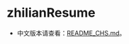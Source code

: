 # zhilianResume

* 中文版本请查看：[README_CHS.md](https://github.com/Guo-Yunzhe/zhilianResume/blob/master/README_CHS.md)。
